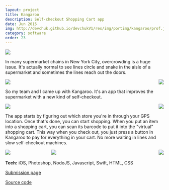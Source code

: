 ```yaml
---
layout: project
title: Kangaroo
description: Self-checkout Shopping Cart app
date: Jun 2015
img: http://devchuk.github.io/devchukV1/res/img/portimg/kangaroo/prof.jpg
category: software
order: 23
---
```


![](http://devchuk.github.io/devchukV1/res/img/portimg/kangaroo/lines.jpg)

In many supermarket chains in New York City, overcrowding is a huge issue. It's actually normal to see lines circle and snake in the aisle of a supermarket and sometimes the lines reach out the doors.

<img class= "himg" src="http://devchuk.github.io/devchukV1/res/img/portimg/kangaroo/loading.png">
<img class="himg" src="http://devchuk.github.io/devchukV1/res/img/portimg/kangaroo/home.png" style="float:right">

So my team and I came up with Kangaroo. It's an app that improves the supermarket with a new kind of self-checkout.

<img class= "himg" src="http://devchuk.github.io/devchukV1/res/img/portimg/kangaroo/surrounding.png">
<img class="himg" src="http://devchuk.github.io/devchukV1/res/img/portimg/kangaroo/prompt.png" style="float:right">

The app starts by figuring out which store you're in through your GPS location. Once that's done, you can start shopping. When you put an item into a shopping cart, you can scan its barcode to put it into the "virtual" shopping cart. This way when you check out, you just press a button in Kangaroo to pay for everything in your cart. No more waiting in lines and slow self-checkout machines.

<img class= "himg" src="http://devchuk.github.io/devchukV1/res/img/portimg/kangaroo/scan.png">
<img class="himg" src="http://devchuk.github.io/devchukV1/res/img/portimg/kangaroo/cart.png" style="float:right">
<img class= "himg" src="http://devchuk.github.io/devchukV1/res/img/portimg/kangaroo/checkout.png" style="padding-left:25%">


**Tech:** iOS, Photoshop, NodeJS, Javascript, Swift, HTML, CSS

[Submission page](http://www.hackathon.io/kangaroo)

[Source code](https://github.com/nyc-kangaroo)
